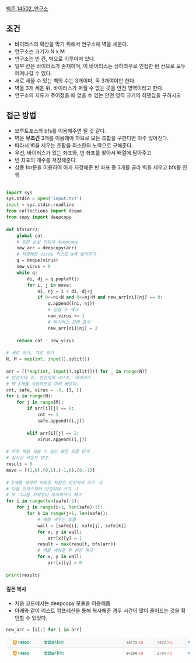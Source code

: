 
[백준 14502_연구소](https://www.acmicpc.net/problem/14502)



## 조건

- 바이러스의 확산을 막기 위해서 연구소에 벽을 세운다.
- 연구소는 크기가 N x M
- 연구소는 빈 칸, 벽으로 이루어져 있다.
- 일부 칸은 바이러스가 존재하며, 이 바이러스는 상하좌우로 인접한 빈 칸으로 모두 퍼져나갈 수 있다.
- 새로 세울 수 있는 벽의 수는 3개이며, 꼭 3개여야만 한다.
- 벽을 3개 세운 뒤, 바이러스가 퍼질 수 없는 곳을 안전 영역이라고 한다.
- 연구소의 지도가 주어졌을 때 얻을 수 있는 안전 영역 크기의 최댓값을 구하시오



## 접근 방법

- 브루트포스와 bfs를 이용해주면 될 것 같다.
- 벽은 **무조건** 3개를 이용해야 하므로 모든 조합을 구한다면 아주 많아진다.
- 따라서 벽을 세우는 조합을 최소한의 노력으로 구해준다.
- 우선, 바이러스가 있는 좌표와, 빈 좌표를 찾아서 배열에 담아주고
- 빈 좌표의 개수를 저장해준다.
- 삼중 for문을 이용하여 아까 저장해준 빈 좌표 중 3개를 골라 벽을 세우고 bfs를 진행



```python

import sys  
sys.stdin = open('input.txt')  
input = sys.stdin.readline  
from collections import deque  
from copy import deepcopy  
  
def bfs(arr):  
    global cnt  
    # 원본 손상 안되게 deepcopy  
    new_arr = deepcopy(arr)  
    # 저장해둔 virus 리스트 q에 넣어주기  
    q = deque(virus)  
    new_virus = 0  
    while q:  
        di, dj = q.popleft()  
        for i, j in move:  
            ni, nj = i + di, dj+j  
            if 0<=ni<N and 0<=nj<M and new_arr[ni][nj] == 0:  
                q.append((ni, nj))  
                # 감염 수 체크  
                new_virus += 1  
                # 바이러스 감염 표시  
                new_arr[ni][nj] = 2  
  
    return cnt - new_virus  
  
# 세로 크기, 가로 크기  
N, M = map(int, input().split())  
  
arr = [[*map(int, input().split())] for _ in range(N)]  
# 안전지대 수, 안전지역 리스트, 바이러스  
# 벽 3개를 사용하므로 미리 빼준다.  
cnt, safe, virus = -3, [], []  
for i in range(N):  
    for j in range(M):  
        if arr[i][j] == 0:  
            cnt += 1  
            safe.append((i,j))  
  
        elif arr[i][j] == 2:  
            virus.append((i,j))  
  
# 이후 벽을 세울 수 있는 모든 조합 탐색  
# 실시간 카운트 변수  
result = 0  
move = [(1,0),(0,1),(-1,0),(0,-1)]  
  
# 3개를 세워야 하므로 처음은 안전지대 크기 -2  
# 다음 인덱스부터 안전지대 크기 -1  
# 또 그다음 지역부터 마지막까지 체크  
for i in range(len(safe)-2):  
    for j in range(i+1, len(safe)-1):  
        for k in range(j+1, len(safe)):  
            # 벽을 세우는 조합  
            wall = [safe[i], safe[j], safe[k]]  
            for x, y in wall:  
                arr[x][y] = 1  
            result = max(result, bfs(arr))  
            # 벽을 세워준 후 원상 복구  
            for x, y in wall:  
                arr[x][y] = 0  
  
print(result)
```


#### 깊은 복사 

- 처음 코드에서는 deepcopy 모듈을 이용해줌
- 아래와 같이 리스트 컴프레션을 통해 복사해준 경우 시간이 많이 줄어드는 것을 확인할 수 있었다.

```python
new_arr = [i[:] for i in arr]
```

![](assets/Pasted%20image%2020221227201346.png)